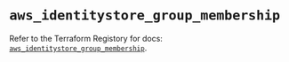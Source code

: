 # `aws_identitystore_group_membership`

Refer to the Terraform Registory for docs: [`aws_identitystore_group_membership`](https://www.terraform.io/docs/providers/aws/r/identitystore_group_membership).
